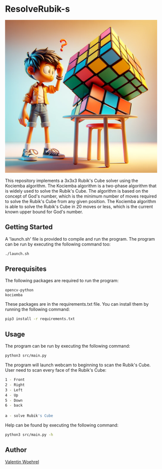 # ResolveRubik-s

<img src="./assets/rubik&apos;s-cube.png" width="500" />

This repository implements a 3x3x3 Rubik's Cube solver using the Kociemba algorithm. The Kociemba algorithm is a two-phase algorithm that is widely used to solve the Rubik's Cube. The algorithm is based on the concept of God's number, which is the minimum number of moves required to solve the Rubik's Cube from any given position. The Kociemba algorithm is able to solve the Rubik's Cube in 20 moves or less, which is the current known upper bound for God's number.

## Getting Started

A 'launch.sh' file is provided to compile and run the program. The program can be run by executing the following command too:

```bash
./launch.sh
```

## Prerequisites

The following packages are required to run the program:

```
opencv-python
kociemba
```

These packages are in the requirements.txt file. You can install them by running the following command:

```bash
pip3 install -r requirements.txt
```

## Usage

The program can be run by executing the following command:

```bash
python3 src/main.py
```

The program will launch webcam to beginning to scan the Rubik's Cube. User need to
scan every face of the Rubik's Cube:

```bash
1 - Front
2 - Right
3 - Left
4 - Up
5 - Down
6 - back

a - solve Rubik's Cube
```

Help can be found by executing the following command:

```bash
python3 src/main.py -h
```

## Author
[Valentin Woehrel](https://github.com/Val1t3)